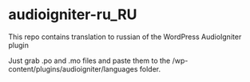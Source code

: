 # audioigniter-ru_RU
This repo contains translation to russian of the WordPress AudioIgniter plugin

Just grab .po and .mo files and paste them to the /wp-content/plugins/audioigniter/languages folder. 
